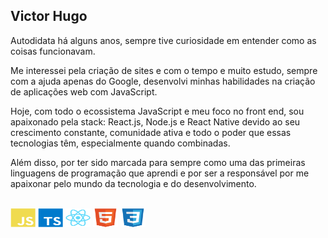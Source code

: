 ## Victor Hugo

Autodidata há alguns anos, sempre tive curiosidade em entender como as coisas funcionavam.

Me interessei pela criação de sites e com o tempo e muito estudo, sempre com a ajuda apenas do Google, desenvolvi minhas habilidades na criação de aplicações web com JavaScript.

Hoje, com todo o ecossistema JavaScript e meu foco no front end, sou apaixonado pela stack:
React.js, Node.js e React Native devido ao seu crescimento constante, comunidade ativa e todo o poder que essas tecnologias têm, especialmente quando combinadas.

Além disso, por ter sido marcada para sempre como uma das primeiras linguagens de programação que aprendi e por ser a responsável por me apaixonar pelo mundo da tecnologia e do desenvolvimento.
  
<div style="display: inline_block">
  <br />
  
  <img align="center" alt="victorshgo-js" height="30" width="40" src="https://raw.githubusercontent.com/devicons/devicon/master/icons/javascript/javascript-plain.svg" />
  
  <img align="center" alt="victorshgo-ts" height="30" width="40" src="https://raw.githubusercontent.com/devicons/devicon/master/icons/typescript/typescript-plain.svg" />
  
  <img align="center" alt="victorshgo-react" height="30" width="40" src="https://raw.githubusercontent.com/devicons/devicon/master/icons/react/react-original.svg" />
  
  <img align="center" alt="victorshgo-html" height="30" width="40" src="https://raw.githubusercontent.com/devicons/devicon/master/icons/html5/html5-original.svg" />
  
  <img align="center" alt="victorshgo-css" height="30" width="40" src="https://raw.githubusercontent.com/devicons/devicon/master/icons/css3/css3-original.svg" />

 </div>
